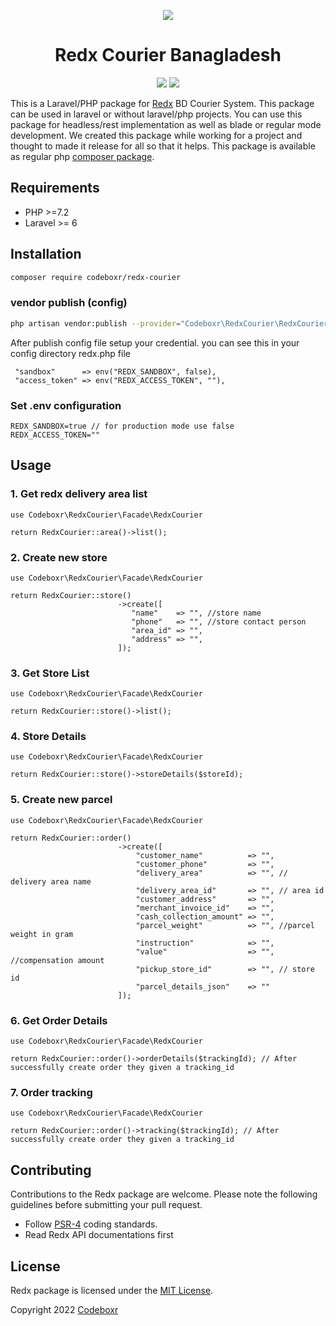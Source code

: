 <p align="center">
  <img src="https://redx.com.bd/images/new-redx-logo.svg">
</p>

<h1 align="center">Redx Courier Banagladesh</h1>
<p align="center" >
<img src="https://img.shields.io/packagist/dt/codeboxr/redx-courier">
<img src="https://img.shields.io/packagist/stars/codeboxr/redx-courier">
</p>

This is a Laravel/PHP package for [Redx](https://redx.com.bd/) BD Courier System. This package can be used in laravel or without laravel/php projects. You can use this package for headless/rest implementation as well as blade or regular mode development. We created this package while working for a project and thought to made it release for all so that it helps. This package is available as regular php [composer package](https://packagist.org/packages/codeboxr/redx-courier).



## Requirements

- PHP >=7.2
- Laravel >= 6

## Installation

```bash
composer require codeboxr/redx-courier
```

### vendor publish (config)

```bash
php artisan vendor:publish --provider="Codeboxr\RedxCourier\RedxCourierServiceProvider"
```

After publish config file setup your credential. you can see this in your config directory redx.php file

```
 "sandbox"      => env("REDX_SANDBOX", false),
 "access_token" => env("REDX_ACCESS_TOKEN", ""),
```

### Set .env configuration

```
REDX_SANDBOX=true // for production mode use false
REDX_ACCESS_TOKEN=""
```

## Usage

### 1. Get redx delivery area list

```
use Codeboxr\RedxCourier\Facade\RedxCourier

return RedxCourier::area()->list();

```

### 2. Create new store

```
use Codeboxr\RedxCourier\Facade\RedxCourier

return RedxCourier::store()
                        ->create([
                           "name"    => "", //store name
                           "phone"   => "", //store contact person 
                           "area_id" => "",
                           "address" => "",
                        ]);
```

### 3. Get Store List

```
use Codeboxr\RedxCourier\Facade\RedxCourier

return RedxCourier::store()->list();
```

### 4. Store Details

```
use Codeboxr\RedxCourier\Facade\RedxCourier

return RedxCourier::store()->storeDetails($storeId);
```

### 5. Create new parcel

```
use Codeboxr\RedxCourier\Facade\RedxCourier

return RedxCourier::order()
                        ->create([
                            "customer_name"          => "", 
                            "customer_phone"         => "",
                            "delivery_area"          => "", // delivery area name
                            "delivery_area_id"       => "", // area id
                            "customer_address"       => "", 
                            "merchant_invoice_id"    => "",
                            "cash_collection_amount" => "",
                            "parcel_weight"          => "", //parcel weight in gram
                            "instruction"            => "",
                            "value"                  => "", //compensation amount
                            "pickup_store_id"        => "", // store id
                            "parcel_details_json"    => ""
                        ]);
```

### 6. Get Order Details

```
use Codeboxr\RedxCourier\Facade\RedxCourier

return RedxCourier::order()->orderDetails($trackingId); // After successfully create order they given a tracking_id
```

### 7. Order tracking

```
use Codeboxr\RedxCourier\Facade\RedxCourier

return RedxCourier::order()->tracking($trackingId); // After successfully create order they given a tracking_id
```

## Contributing

Contributions to the Redx package are welcome. Please note the following guidelines before submitting your pull
request.

- Follow [PSR-4](http://www.php-fig.org/psr/psr-4/) coding standards.
- Read Redx API documentations first

## License

Redx package is licensed under the [MIT License](http://opensource.org/licenses/MIT).

Copyright 2022 [Codeboxr](https://codeboxr.com)
